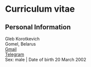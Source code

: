 # Curriculum vitae
## Personal Information
Gleb Korotkevich</br>
Gomel, Belarus</br>
[Gmail](mailto:korotkevich.glebka@gmail.com)</br>
[Telegram](https://t.me/glebka232)</br>
Sex: male | Date of birth 20 March 2002</br>
